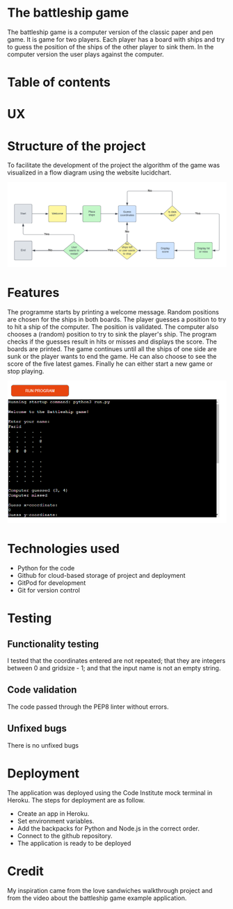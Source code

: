 # The battleship game
The battleship game is a computer version of the classic paper and pen game. It is game for two players. Each player has a board with ships and try to guess the position of the ships of the other player to sink them. In the computer version the user plays against the computer. 

# Table of contents

# UX

# Structure of the project
To facilitate the development of the project the algorithm of the game was visualized in a flow diagram using the website lucidchart.

<img src="assets/images/battleship.png">

# Features
The programme starts by printing a welcome message. Random positions are chosen for the ships in both boards. The player guesses a position to try to hit a ship of the computer. The position is validated. The computer also chooses a (random) position to try to sink the player's ship. The program checks if the guesses result in hits or misses and displays the score. The boards are printed. The game continues until all the ships of one side are sunk or the player wants to end the game. He can also choose to see the score of the five latest games. Finally he can either start a new game or stop playing.

<img src="assets/images/start_of_game.PNG">

# Technologies used
- Python for the code
- Github for cloud-based storage of project and deployment
- GitPod for development
- Git for version control

# Testing

## Functionality testing
I tested that the coordinates entered are not repeated; that they are integers between 0 and gridsize - 1; and that the input name is not an empty string.

## Code validation
The code passed through the PEP8 linter without errors.

## Unfixed bugs
There is no unfixed bugs

# Deployment
The application was deployed using the Code Institute mock terminal in Heroku. The steps for deployment are as follow.
- Create an app in Heroku.
- Set environment variables.
- Add the backpacks for Python and Node.js in the correct order.
- Connect to the github repository.
- The application is ready to be deployed

# Credit
My inspiration came from the love sandwiches walkthrough project and from the video about the battleship game example application.
